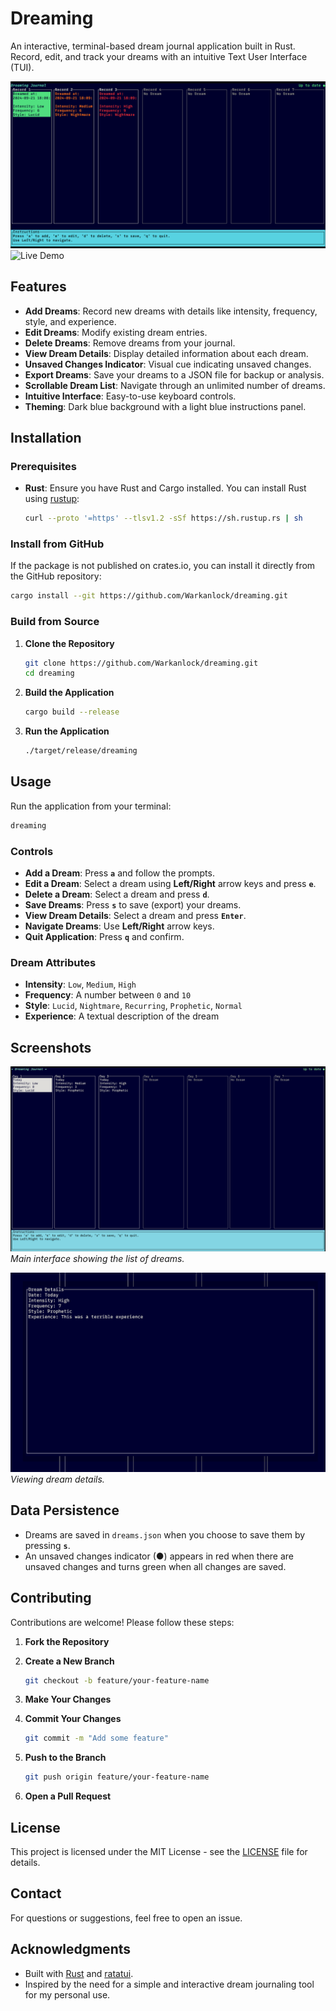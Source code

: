 # Dreaming

An interactive, terminal-based dream journal application built in Rust. Record, edit, and track your dreams with an intuitive Text User Interface (TUI).

![Dreaming TUI Screenshot](screenshots/demo-v2.png)
![Live Demo](https://github.com/user-attachments/assets/f4036e32-ca2c-4faa-9291-747c379a895c)

## Features

- **Add Dreams**: Record new dreams with details like intensity, frequency, style, and experience.
- **Edit Dreams**: Modify existing dream entries.
- **Delete Dreams**: Remove dreams from your journal.
- **View Dream Details**: Display detailed information about each dream.
- **Unsaved Changes Indicator**: Visual cue indicating unsaved changes.
- **Export Dreams**: Save your dreams to a JSON file for backup or analysis.
- **Scrollable Dream List**: Navigate through an unlimited number of dreams.
- **Intuitive Interface**: Easy-to-use keyboard controls.
- **Theming**: Dark blue background with a light blue instructions panel.

## Installation

### Prerequisites

- **Rust**: Ensure you have Rust and Cargo installed. You can install Rust using [rustup](https://www.rust-lang.org/tools/install):

  ```bash
  curl --proto '=https' --tlsv1.2 -sSf https://sh.rustup.rs | sh
  ```

### Install from GitHub

If the package is not published on crates.io, you can install it directly from the GitHub repository:

```bash
cargo install --git https://github.com/Warkanlock/dreaming.git
```

### Build from Source

1. **Clone the Repository**

   ```bash
   git clone https://github.com/Warkanlock/dreaming.git
   cd dreaming
   ```

2. **Build the Application**

   ```bash
   cargo build --release
   ```

3. **Run the Application**

   ```bash
   ./target/release/dreaming
   ```

## Usage

Run the application from your terminal:

```bash
dreaming
```

### Controls

- **Add a Dream**: Press **`a`** and follow the prompts.
- **Edit a Dream**: Select a dream using **Left/Right** arrow keys and press **`e`**.
- **Delete a Dream**: Select a dream and press **`d`**.
- **Save Dreams**: Press **`s`** to save (export) your dreams.
- **View Dream Details**: Select a dream and press **`Enter`**.
- **Navigate Dreams**: Use **Left/Right** arrow keys.
- **Quit Application**: Press **`q`** and confirm.

### Dream Attributes

- **Intensity**: `Low`, `Medium`, `High`
- **Frequency**: A number between `0` and `10`
- **Style**: `Lucid`, `Nightmare`, `Recurring`, `Prophetic`, `Normal`
- **Experience**: A textual description of the dream

## Screenshots

![Main Screen](screenshots/main_screen.png)
*Main interface showing the list of dreams.*

![View Dream](screenshots/view_dream.png)
*Viewing dream details.*

## Data Persistence

- Dreams are saved in `dreams.json` when you choose to save them by pressing **`s`**.
- An unsaved changes indicator (●) appears in red when there are unsaved changes and turns green when all changes are saved.

## Contributing

Contributions are welcome! Please follow these steps:

1. **Fork the Repository**
2. **Create a New Branch**

   ```bash
   git checkout -b feature/your-feature-name
   ```

3. **Make Your Changes**
4. **Commit Your Changes**

   ```bash
   git commit -m "Add some feature"
   ```

5. **Push to the Branch**

   ```bash
   git push origin feature/your-feature-name
   ```

6. **Open a Pull Request**

## License

This project is licensed under the MIT License - see the [LICENSE](LICENSE) file for details.

## Contact

For questions or suggestions, feel free to open an issue.

## Acknowledgments

- Built with [Rust](https://www.rust-lang.org/) and [ratatui](https://github.com/tui-rs-revival/ratatui).
- Inspired by the need for a simple and interactive dream journaling tool for my personal use.
